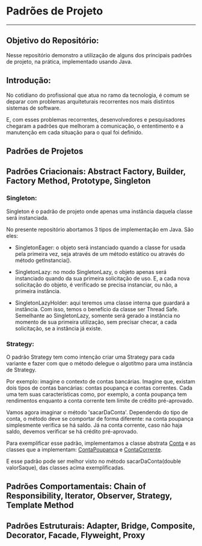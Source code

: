 # Padrões de Projeto
___

## Objetivo do Repositório:

Nesse repositório demonstro a utilização de alguns dos principais padrões de projeto, na prática, implementado usando Java.

## Introdução:

No cotidiano do profissional que atua no ramo da tecnologia, é comum se deparar com problemas arquiteturais recorrentes nos mais distintos sistemas de software.  

E, com esses problemas recorrentes, desenvolvedores e pesquisadores chegaram a padrões que melhoram a comunicação, o ententimento e a manutenção em cada situação para o qual foi definido.


## Padrões de Projetos

## Padrões Criacionais: Abstract Factory, Builder, Factory Method, Prototype, Singleton

### Singleton:

Singleton é o padrão de projeto onde apenas uma instância daquela classe será instanciada.

No presente repositório abortamos 3 tipos de implementação em Java. São eles:

- SingletonEager: o objeto será instanciado quando a classe for usada pela primeira vez, seja através de um método estático ou através do método getInstancia().


- SingletonLazy: no modo SingletonLazy, o objeto apenas será instanciado quando da sua primeira solicitação de uso. E, a cada nova solicitação do objeto, é verificado se precisa instanciar, ou não, a primeira instância.


- SingletonLazyHolder: aqui teremos uma classe interna que guardará a instância. Com isso, temos o benefício da classe ser Thread Safe. Semelhante ao SingletonLazy, somente será gerado a instância no momento de sua primeira utilização, sem precisar checar, a cada solicitação, se a instância já existe.



### Strategy:

O padrão Strategy tem como intenção criar uma Strategy para cada variante e fazer com que o método delegue o algotítmo para uma instância de Strategy.

Por exemplo: imagine o contexto de contas bancárias. Imagine que, existam dois tipos de contas bancárias: contas poupança e contas correntes. Cada uma tem suas características como, por exemplo, a conta poupança tem rendimentos enquanto a conta corrente tem limite de crédito pré-aprovado.

Vamos agora imaginar o método 'sacarDaConta'. Dependendo do tipo de conta, o método deve se comportar de forma diferente: na conta poupança simplesmente verifica se há saldo. Já na conta corrente, caso não haja saldo, devemos verificar se há crédito pré-aprovado.

Para exemplificar esse padrão, implementamos a classe abstrata [Conta](src/test/java/com/marton/padroesprojeto/strategy/Conta.java) e as classes que a implementam: [ContaPoupanca](src/test/java/com/marton/padroesprojeto/strategy/ContaPoupanca.java) e [ContaCorrente](src/test/java/com/marton/padroesprojeto/strategy/ContaCorrente.java).

E esse padrão pode ser melhor visto no método sacarDaConta(double valorSaque), das classes acima exemplificadas.


## Padrões Comportamentais: Chain of Responsibility, Iterator, Observer, Strategy, Template Method






## Padrões Estruturais: Adapter, Bridge, Composite, Decorator, Facade, Flyweight, Proxy
